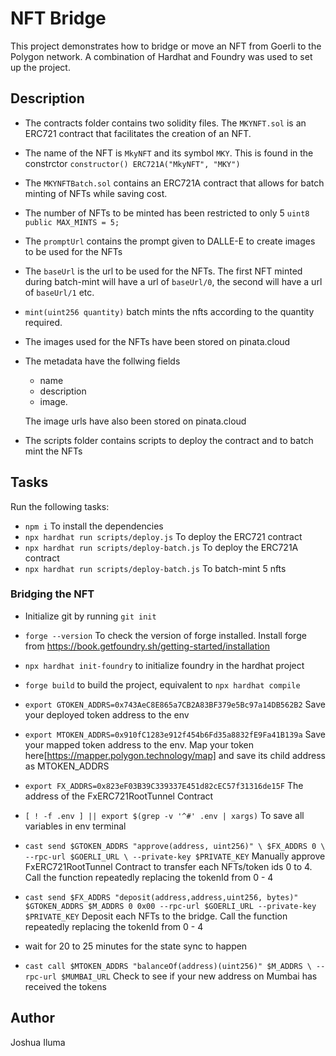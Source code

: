 # NFT Bridge

This project demonstrates how to bridge or move an NFT from Goerli to the Polygon network. A combination of Hardhat and Foundry was used to set up the project.

## Description
- The contracts folder contains two solidity files. The `MKYNFT.sol` is an ERC721 contract that facilitates the creation of an NFT.

- The name of the NFT is `MkyNFT` and its symbol `MKY`. This is found in the constrctor `constructor() ERC721A("MkyNFT", "MKY")`

- The `MKYNFTBatch.sol` contains an ERC721A contract that allows for batch minting of NFTs while saving cost. 

- The number of NFTs to be minted has been restricted to only 5 ``uint8 public MAX_MINTS = 5;``

- The `promptUrl` contains the prompt given to DALLE-E to create images to be used for the NFTs

- The `baseUrl` is the url to be used for the NFTs. The first NFT minted during batch-mint will have a url of `baseUrl/0`, the second will have a url of `baseUrl/1` etc.

- `mint(uint256 quantity)` batch mints the nfts according to the quantity required.

- The images used for the NFTs have been stored on pinata.cloud
- The metadata have the follwing fields
    - name
    - description
    - image.
    
    The image urls have also been stored on pinata.cloud

- The scripts folder contains scripts to deploy the contract and to batch mint the NFTs

## Tasks

Run the following tasks:
- ``npm i`` To install the dependencies
- ``npx hardhat run scripts/deploy.js`` To deploy the ERC721 contract
- ``npx hardhat run scripts/deploy-batch.js`` To deploy the ERC721A contract
- ``npx hardhat run scripts/deploy-batch.js`` To batch-mint 5 nfts

### Bridging the NFT

- Initialize git by running `git init`

- `forge --version` To check the version of forge installed. Install forge from https://book.getfoundry.sh/getting-started/installation

- `npx hardhat init-foundry` to initialize foundry in the hardhat project

- `forge build` to build the project, equivalent to `npx hardhat compile` 

- `export GTOKEN_ADDRS=0x743AeC8E865a7CB2A83BF379e5Bc97a14DB562B2` Save your deployed token address to the env

- `export MTOKEN_ADDRS=0x910fC1283e912f454b6Fd35a8832fE9Fa41B139a` Save your mapped token address to the env. Map your token here[https://mapper.polygon.technology/map] and save its child address as MTOKEN_ADDRS 

- `export FX_ADDRS=0x823eF03B39C339337E451d82cEC57f31316de15F` The address of the FxERC721RootTunnel Contract

- `[ ! -f .env ] || export $(grep -v '^#' .env | xargs)` To save all variables in env terminal

- `cast send $GTOKEN_ADDRS "approve(address, uint256)" \ $FX_ADDRS 0 \ --rpc-url $GOERLI_URL \ --private-key $PRIVATE_KEY` Manually approve FxERC721RootTunnel Contract to transfer each NFTs/token ids 0 to 4. Call the function repeatedly replacing the tokenId from 0 - 4

- `cast send $FX_ADDRS "deposit(address,address,uint256, bytes)" $GTOKEN_ADDRS $M_ADDRS 0 0x00 --rpc-url $GOERLI_URL --private-key $PRIVATE_KEY` Deposit each NFTs to the bridge. Call the function repeatedly replacing the tokenId from 0 - 4

- wait for 20 to 25 minutes for the state sync to happen

- `cast call $MTOKEN_ADDRS "balanceOf(address)(uint256)" $M_ADDRS \ --rpc-url $MUMBAI_URL` Check to see if your new address on Mumbai has received the tokens

## Author
Joshua Iluma
